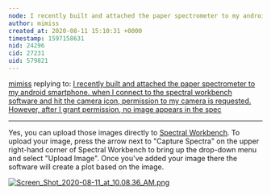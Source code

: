 ```yaml
---
node: I recently built and attached the paper spectrometer to my android smartphone. when I connect to the spectral workbench software and hit the camera icon, permission to my camera is requested. However, after I grant permission, no image appears in the spec
author: mimiss
created_at: 2020-08-11 15:10:31 +0000
timestamp: 1597158631
nid: 24296
cid: 27231
uid: 579821
---
```




[mimiss](../profile/mimiss) replying to: [I recently built and attached the paper spectrometer to my android smartphone. when I connect to the spectral workbench software and hit the camera icon, permission to my camera is requested. However, after I grant permission, no image appears in the spec](../notes/Ldei/08-09-2020/i-recently-built-and-attached-the-paper-spectrometer-to-my-android-smartphone-when-i-connect-to-the-spectral-workbench-software-and-hit-the-camera-icon-permission-to-my-camera-is-requested-however-after-i-grant-permission-no-image-a)

----
Yes, you can upload those images directly to [Spectral Workbench](https://spectralworkbench.org). To upload your image, press the arrow next to "Capture Spectra" on the upper right-hand corner of Spectral Workbench to bring up the drop-down menu and select "Upload Image". Once you've added your image there the software will create a plot based on the image.

[![Screen_Shot_2020-08-11_at_10.08.36_AM.png](/i/40457)](/i/40457?s=o)

